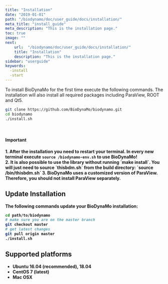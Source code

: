 ```yaml
---
title: "Installation"
date: "2019-01-01"
path: "/biodynamo/doc/user_guide/docs/installation/"
meta_title: "install_guide"
meta_description: "This is the installation page."
toc: true
image: ""
next:
    url:  "/biodynamo/doc/user_guide/docs/installation/"
    title: "Installation"
    description: "This is the installation page."
sidebar: "userguide"
keywords:
  -install
  -start
---
```


To install BioDynaMo for the first time execute the following commands.
The installation will also install all required packages including ParaView, ROOT and Qt5.

```bash
git clone https://github.com/BioDynaMo/biodynamo.git
cd biodynamo
./install.sh
```
<br>

<a class="sbox" target="_blank" rel="noopener">
    <div class="sbox-content">
    	<h4><b>Important<b><h4>
    	<p>1. After the installation you need to restart your terminal.
	      In every new terminal execute <code>source <path-to-bdm-installation>/biodynamo-env.sh</code>
	      to use BioDynaMo!<br>
      2. It is also possible to use the library without running `make install`.
        You will just need to source `thisbdm.sh` from the build directory: `source
        <path-to-bdm-build-dir>/bin/thisbdm.sh`
	    3. BioDynaMo uses a customized version of ParaView.
		     Therefore, you should not install ParaView separately.
		</p>
    </div>
</a>

## Update Installation

The following commands update your BioDynaMo installation:

```bash
cd path/to/biodynamo
# make sure you are on the master branch
git checkout master
# get latest changes
git pull origin master
./install.sh
```

## Supported platforms

*  **Ubuntu 16.04 (recommended)**, 18.04
*  CentOS 7 (latest)
*  Mac OSX

